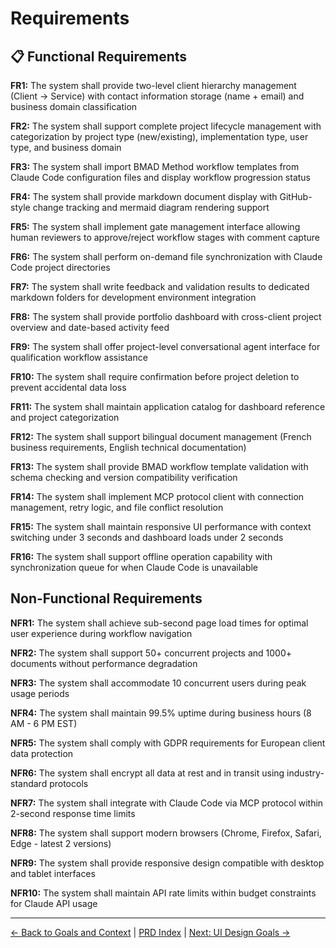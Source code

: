 # Requirements

## 📋 Functional Requirements

**FR1:** The system shall provide two-level client hierarchy management (Client → Service) with contact information storage (name + email) and business domain classification

**FR2:** The system shall support complete project lifecycle management with categorization by project type (new/existing), implementation type, user type, and business domain

**FR3:** The system shall import BMAD Method workflow templates from Claude Code configuration files and display workflow progression status

**FR4:** The system shall provide markdown document display with GitHub-style change tracking and mermaid diagram rendering support

**FR5:** The system shall implement gate management interface allowing human reviewers to approve/reject workflow stages with comment capture

**FR6:** The system shall perform on-demand file synchronization with Claude Code project directories

**FR7:** The system shall write feedback and validation results to dedicated markdown folders for development environment integration

**FR8:** The system shall provide portfolio dashboard with cross-client project overview and date-based activity feed

**FR9:** The system shall offer project-level conversational agent interface for qualification workflow assistance

**FR10:** The system shall require confirmation before project deletion to prevent accidental data loss

**FR11:** The system shall maintain application catalog for dashboard reference and project categorization

**FR12:** The system shall support bilingual document management (French business requirements, English technical documentation)

**FR13:** The system shall provide BMAD workflow template validation with schema checking and version compatibility verification

**FR14:** The system shall implement MCP protocol client with connection management, retry logic, and file conflict resolution

**FR15:** The system shall maintain responsive UI performance with context switching under 3 seconds and dashboard loads under 2 seconds

**FR16:** The system shall support offline operation capability with synchronization queue for when Claude Code is unavailable

## Non-Functional Requirements

**NFR1:** The system shall achieve sub-second page load times for optimal user experience during workflow navigation

**NFR2:** The system shall support 50+ concurrent projects and 1000+ documents without performance degradation

**NFR3:** The system shall accommodate 10 concurrent users during peak usage periods

**NFR4:** The system shall maintain 99.5% uptime during business hours (8 AM - 6 PM EST)

**NFR5:** The system shall comply with GDPR requirements for European client data protection

**NFR6:** The system shall encrypt all data at rest and in transit using industry-standard protocols

**NFR7:** The system shall integrate with Claude Code via MCP protocol within 2-second response time limits

**NFR8:** The system shall support modern browsers (Chrome, Firefox, Safari, Edge - latest 2 versions)

**NFR9:** The system shall provide responsive design compatible with desktop and tablet interfaces

**NFR10:** The system shall maintain API rate limits within budget constraints for Claude API usage

---
[← Back to Goals and Context](goals-and-context.md) | [PRD Index](index.md) | [Next: UI Design Goals →](ui-design-goals.md)